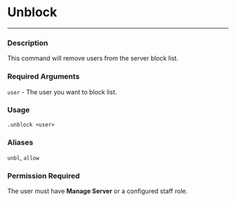 # Unblock
---
### Description
This command will remove users from the server block list.
### Required Arguments
`user` - The user you want to block list.
### Usage
```
.unblock <user>
```
### Aliases
`unbl`, `allow`
### Permission Required
The user must have **Manage Server** or a configured staff role.
